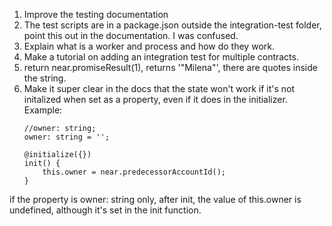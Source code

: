 1. Improve the testing documentation 
2. The test scripts are in a package.json outside the integration-test folder, point this out in the documentation. I was confused.
3. Explain what is a worker and process and how do they work. 
4. Make a tutorial on adding an integration test for multiple contracts. 
5. return near.promiseResult(1), returns '"Milena"', there are quotes inside the string.
6. Make it super clear in the docs that the state won't work if it's not initalized when set as a property, even if it does in the initializer. 
   Example: 
    ```
    //owner: string;
    owner: string = '';

    @initialize({})
    init() {
        this.owner = near.predecessorAccountId();
    }

    ```
if the property is owner: string only, after init, the value of this.owner is undefined, although it's set in the init function. 